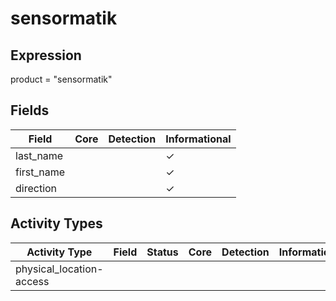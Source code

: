 sensormatik
===========

Expression
----------

product = "sensormatik"

Fields
------

| Field      | Core | Detection | Informational |
| ---------- | ---- | --------- | ------------- |
| last_name  |      |           | &#10003;      |
| first_name |      |           | &#10003;      |
| direction  |      |           | &#10003;      |

Activity Types
--------------

| Activity Type            | Field | Status | Core | Detection | Informational |
| ------------------------ | ----- | ------ | ---- | --------- | ------------- |
| physical_location-access |       |        |      |           |               |

